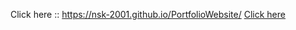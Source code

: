 Click here :: https://nsk-2001.github.io/PortfolioWebsite/
<a href="https://nsk-2001.github.io/PortfolioWebsite/">Click here</a>
